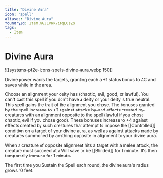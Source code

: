 ```yaml
---
title: "Divine Aura"
icon: "spell"
aliases: "Divine Aura"
foundryId: Item.wGJLVKk7ibqLUsZs
tags:
  - Item
---
```


# Divine Aura
![[systems-pf2e-icons-spells-divine-aura.webp|150]]

Divine power wards the targets, granting each a +1 status bonus to AC and saves while in the area.

Choose an alignment your deity has (chaotic, evil, good, or lawful). You can't cast this spell if you don't have a deity or your deity is true neutral. This spell gains the trait of the alignment you chose. The bonuses granted by the spell increase to +2 against attacks by-and effects created by-creatures with an alignment opposite to the spell (lawful if you chose chaotic, evil if you chose good). These bonuses increase to +4 against effects created by such creatures that attempt to impose the [[Controlled]] condition on a target of your divine aura, as well as against attacks made by creatures summoned by anything opposite in alignment to your divine aura.

When a creature of opposite alignment hits a target with a melee attack, the creature must succeed at a Will save or be [[Blinded]] for 1 minute. It's then temporarily immune for 1 minute.

The first time you Sustain the Spell each round, the divine aura's radius grows 10 feet.
